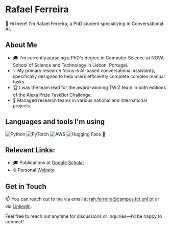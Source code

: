 # Rafael Ferreira

👋 Hi there! I'm Rafael Ferreira, a PhD student specializing in Conversational AI.

## About Me

- 🎓 I'm currently pursuing a PhD's degree in Computer Science at NOVA School of Science and Technology in Lisbon, Portugal.
- 💡 My primary research focus is AI-based conversational assistants, specifically designed to help users efficiently complete complex manual tasks.
- 🏆 I was the team lead for the award-winning TWIZ team in both editions of the Alexa Prize TaskBot Challenge.
- 🎯 Managed research teams in various national and international projects.


## Languages and tools I'm using
![Python](https://img.shields.io/badge/Python-3776AB?style=for-the-badge&logo=python&logoColor=white)
![PyTorch](https://img.shields.io/badge/PyTorch-EE4C2C?style=for-the-badge&logo=pytorch&logoColor=white)
![AWS](https://img.shields.io/badge/AWS-232F3E?style=for-the-badge&logo=amazonaws&logoColor=white)
![Hugging Face 🤗](https://img.shields.io/badge/Hugging%20Face-FFAC45?style=for-the-badge&logo=huggingface&logoColor=white)

## Relevant Links:
- 🎓 Publications at [Google Scholar](https://scholar.google.com/citations?user=QFv-OiQAAAAJ&hl)
- 🌐 Personal [Website](https://rafaelhferreira.github.io/research/)

 
## Get in Touch

📫 You can reach out to me via email at rah.ferreira@campus.fct.unl.pt or via [LinkedIn](www.linkedin.com/in/rafael-henriques-ferreira).

Feel free to reach out anytime for discussions or inquiries—I’d be happy to connect!
